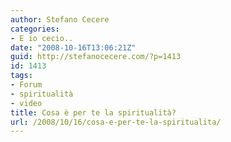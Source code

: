 ```yaml
---
author: Stefano Cecere
categories:
- E io cecio..
date: "2008-10-16T13:06:21Z"
guid: http://stefanocecere.com/?p=1413
id: 1413
tags:
- Forum
- spiritualità
- video
title: Cosa è per te la spiritualità?
url: /2008/10/16/cosa-e-per-te-la-spiritualita/
---
```


